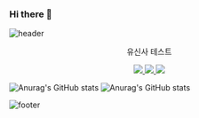 ### Hi there 👋

![header](https://capsule-render.vercel.app/api?type=waving&color=auto&height=200&section=header&text=hello%20world&fontSize=90)

<p align='center'> 유신사 테스트 </p>
<p align='center'>
  <a href="https://nestjs.com">
    <img src="https://www.vectorlogo.zone/logos/nestjs/nestjs-ar21.svg"/>
  </a>
  <a href="#demo">
    <img src="https://img.shields.io/badge/%E2%99%A1-danny%20-yellow"/>
  </a>
  <a href="#demo">
    <img src="https://img.shields.io/badge/%E2%99%A1-danny%20-yellow"/>
  </a>  
</p>

![Anurag's GitHub stats](https://github-readme-stats.vercel.app/api?username=Jiwook00&theme=gruvbox_light&show_icons=true$count_private=true&include_all_commits=true)
![Anurag's GitHub stats](https://github-readme-stats.vercel.app/api/top-langs?username=Jiwook00&theme=gruvbox_light&show_icons=true)

![footer](https://capsule-render.vercel.app/api?type=waving&color=auto&height=200&section=footer&text=bye&fontSize=90)


<!--
**Jiwook00/Jiwook00** is a ✨ _special_ ✨ repository because its `README.md` (this file) appears on your GitHub profile.

Here are some ideas to get you started:

- 🔭 I’m currently working on ...
- 🌱 I’m currently learning ...
- 👯 I’m looking to collaborate on ...
- 🤔 I’m looking for help with ...
- 💬 Ask me about ...
- 📫 How to reach me: ...
- 😄 Pronouns: ...
- ⚡ Fun fact: ...
-->
